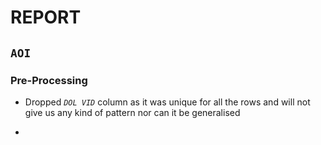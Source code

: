 # REPORT

## `AOI`

### Pre-Processing

* Dropped _`DOL VID`_ column as it was unique for all the rows and will not give us any kind of pattern nor can it be generalised

* 